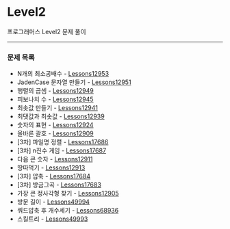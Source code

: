 # Level2
프로그래머스 Level2 문제 풀이

---

### 문제 목록

- N개의 최소공배수 - [Lessons12953](https://github.com/StudyForCoding/ProgrammersLevel/tree/master/Level2/Lessons12953/README.md)
- JadenCase 문자열 만들기 - [Lessons12951](https://github.com/StudyForCoding/ProgrammersLevel/tree/master/Level2/Lessons12951/README.md)
- 행렬의 곱셈 - [Lessons12949](https://github.com/StudyForCoding/ProgrammersLevel/tree/master/Level2/Lessons12949/README.md)
- 피보나치 수 - [Lessons12945](https://github.com/StudyForCoding/ProgrammersLevel/tree/master/Level2/Lessons12945/README.md)
- 최솟값 만들기 - [Lessons12941](https://github.com/StudyForCoding/ProgrammersLevel/tree/master/Level2/Lessons12941/README.md)
- 최댓값과 최솟값 - [Lessons12939](https://github.com/StudyForCoding/ProgrammersLevel/tree/master/Level2/Lessons12939/README.md)
- 숫자의 표현 - [Lessons12924](https://github.com/StudyForCoding/ProgrammersLevel/tree/master/Level2/Lessons12924/README.md)
- 올바른 괄호 - [Lessons12909](https://github.com/StudyForCoding/ProgrammersLevel/tree/master/Level2/Lessons12909/README.md)
- [3차] 파일명 정렬 - [Lessons17686](https://github.com/StudyForCoding/ProgrammersLevel/tree/master/Level2/Lessons17686/README.md)
- [3차] n진수 게임 - [Lessons17687](https://github.com/StudyForCoding/ProgrammersLevel/tree/master/Level2/Lessons17687/README.md)
- 다음 큰 숫자 - [Lessons12911](https://github.com/StudyForCoding/ProgrammersLevel/tree/master/Level2/Lessons12911/README.md)
- 땅따먹기 - [Lessons12913](https://github.com/StudyForCoding/ProgrammersLevel/tree/master/Level2/Lessons12913/README.md)
- [3차] 압축 - [Lessons17684](https://programmers.co.kr/learn/courses/30/lessons/17684)
- [3차] 방금그곡 - [Lessons17683](https://programmers.co.kr/learn/courses/30/lessons/17683)
- 가장 큰 정사각형 찾기 - [Lessons12905](https://programmers.co.kr/learn/courses/30/lessons/12905)
- 방문 길이 - [Lessons49994](https://programmers.co.kr/learn/courses/30/lessons/49994)
- 쿼드압축 후 개수세기 - [Lessons68936](https://programmers.co.kr/learn/courses/30/lessons/68936)
- 스킬트리 - [Lessons49993](https://programmers.co.kr/learn/courses/30/lessons/49993)

